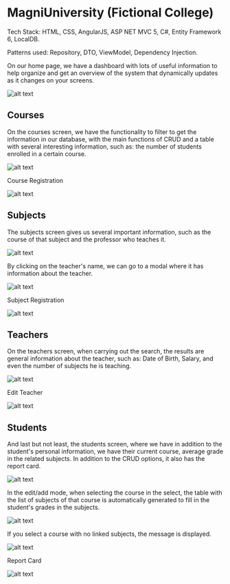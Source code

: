 # MagniUniversity (Fictional College)

Tech Stack: HTML, CSS, AngularJS, ASP NET MVC 5, C#, Entity Framework 6, LocalDB.

Patterns used: Repository, DTO, ViewModel, Dependency Injection.

On our home page, we have a dashboard with lots of useful information to help organize and get an overview of the system that dynamically updates as it changes on your screens.

![alt text](https://i.ibb.co/dmRSQ7q/image.png)

## Courses
On the courses screen, we have the functionality to filter to get the information in our database, with the main functions of CRUD and a table with several interesting information, such as: the number of students enrolled in a certain course.

![alt text](https://i.ibb.co/6bnmG7r/image.png)

Course Registration

![alt text](https://i.ibb.co/CKgsXfj/image.png)

## Subjects

The subjects screen gives us several important information, such as the course of that subject and the professor who teaches it.

![alt text](https://i.ibb.co/C17wknh/image.png)

By clicking on the teacher's name, we can go to a modal where it has information about the teacher.

![alt text](https://i.ibb.co/1LMNHw8/image.png)

Subject Registration

![alt text](https://i.ibb.co/pdSQDTH/image.png) 

## Teachers 

On the teachers screen, when carrying out the search, the results are general information about the teacher, such as: Date of Birth, Salary, and even the number of subjects he is teaching.

![alt text](https://i.ibb.co/q7tZcNN/image.png) 

Edit Teacher

![alt text](https://i.ibb.co/4RJz1dC/image.png) 

## Students

And last but not least, the students screen, where we have in addition to the student's personal information, we have their current course, average grade in the related subjects. In addition to the CRUD options, it also has the report card.

![alt text](https://i.ibb.co/Cb1DBdB/image.png) 

In the edit/add mode, when selecting the course in the select, the table with the list of subjects of that course is automatically generated to fill in the student's grades in the subjects.

![alt text](https://i.ibb.co/dK3GFVt/image.png) 

If you select a course with no linked subjects, the message is displayed.

![alt text](https://i.ibb.co/7QhyDKY/image.png) 

Report Card

![alt text](https://i.ibb.co/RY69MCp/image.png) 




